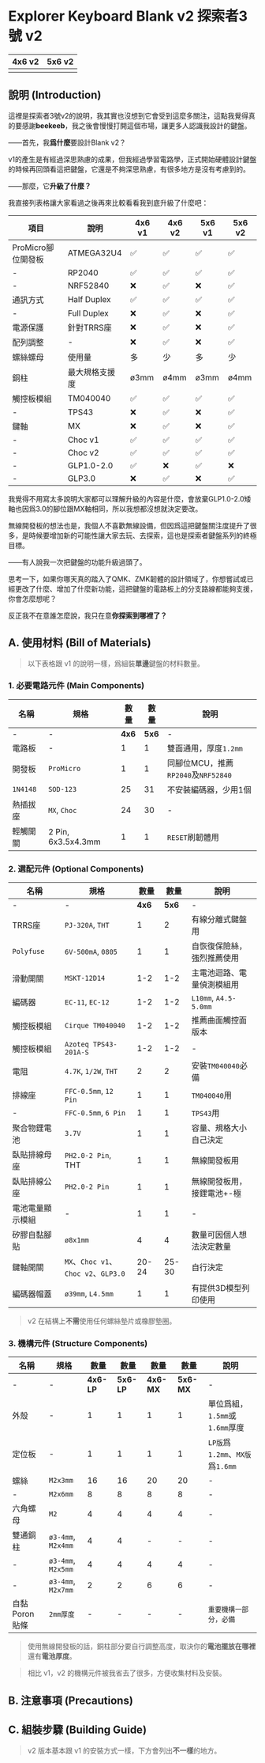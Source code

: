 # Explorer Keyboard Blank v2 探索者3號 v2

|4x6 v2|5x6 v2|
|--|--|
|||

## 說明 (Introduction)

這裡是探索者3號v2的說明，我其實也沒想到它會受到這麼多關注，這點我覺得真的要感謝**beekeeb**，我之後會慢慢打開這個市場，讓更多人認識我設計的鍵盤。

——首先，我**爲什麼**要設計Blank v2？

v1的產生是有經過深思熟慮的成果，但我經過學習電路學，正式開始硬體設計鍵盤的時候再回頭看這把鍵盤，它還是不夠深思熟慮，有很多地方是沒有考慮到的。

——那麼，它**升級了什麼？**

我直接列表格讓大家看過之後再來比較看看我到底升級了什麼吧：

|項目|說明|4x6 v1|4x6 v2|5x6 v1|5x6 v2
|--|--|--|--|--|--|
|ProMicro腳位開發板|ATMEGA32U4|&#9989;|&#9989;|&#9989;|&#9989;|
|-|RP2040|&#9989;|&#9989;|&#9989;|&#9989;|
|-|NRF52840|&#10060;|&#9989;|&#10060;|&#9989;|
|通訊方式|Half Duplex|&#9989;|&#9989;|&#9989;|&#9989;|
|-|Full Duplex|&#10060;|&#9989;|&#10060;|&#9989;|
|電源保護|針對TRRS座|&#10060;|&#9989;|&#10060;|&#9989;|
|配列調整|-|&#10060;|&#9989;|&#10060;|&#9989;|
|螺絲螺母|使用量|多|少|多|少|
|銅柱|最大規格支援度|ø3mm|ø4mm|ø3mm|ø4mm|
|觸控板模組|TM040040|&#9989;|&#9989;|&#9989;|&#9989;|
|-|TPS43|&#10060;|&#9989;|&#10060;|&#9989;|
|鍵軸|MX|&#10060;|&#9989;|&#10060;|&#9989;|
|-|Choc v1|&#9989;|&#9989;|&#9989;|&#9989;|
|-|Choc v2|&#9989;|&#9989;|&#9989;|&#9989;|
|-|GLP1.0-2.0|&#9989;|&#10060;|&#9989;|&#10060;|
|-|GLP3.0|&#10060;|&#9989;|&#10060;|&#9989;|

我覺得不用寫太多說明大家都可以理解升級的內容是什麼，會放棄GLP1.0-2.0矮軸也因爲3.0的腳位跟MX軸相同，所以我想都沒想就決定要改。

無線開發板的想法也是，我個人不喜歡無線設備，但因爲這把鍵盤關注度提升了很多，是時候要增加新的可能性讓大家去玩、去探索，這也是探索者鍵盤系列的終極目標。

——有人說我一次把鍵盤的功能升級過頭了。

思考一下，如果你哪天真的踏入了QMK、ZMK韌體的設計領域了，你想嘗試或已經更改了什麼、增加了什麼新功能，這把鍵盤的電路板上的分支路線都能夠支援，你會怎麼想呢？

反正我不在意誰怎麼說，我只在意**你探索到哪裡了？**

## A. 使用材料 (Bill of Materials)

> 以下表格跟 v1 的說明一樣，爲組裝**單邊**鍵盤的材料數量。

### 1. 必要電路元件 (Main Components)

|名稱|規格|數量|數量|說明|
|--|--|--|--|--|
|-|-|**4x6**|**5x6**|-|
|電路板|-|1|1|雙面通用，厚度`1.2mm`|
|開發板|`ProMicro`|1|1|同腳位MCU，推薦`RP2040`及`NRF52840`|
|`1N4148`|`SOD-123`|25|31|不安裝編碼器，少用1個|
|熱插拔座|`MX`, `Choc`|24|30|-|
|輕觸開關|2 Pin, 6x3.5x4.3mm|1|1|`RESET`刷韌體用|

### 2. 選配元件 (Optional Components)

|名稱|規格|數量|數量|說明|
|--|--|--|--|--|
|-|-|**4x6**|**5x6**|-|
|TRRS座|`PJ-320A`, `THT`|1|2|有線分離式鍵盤用|
|`Polyfuse`|`6V-500mA`, `0805`|1|1|自恢復保險絲，強烈推薦使用|
|滑動開關|`MSKT-12D14`|1-2|1-2|主電池迴路、電量偵測模組用|
|編碼器|`EC-11`, `EC-12`|1-2|1-2|`L10mm`, `A4.5-5.0mm`|
|觸控板模組|`Cirque TM040040`|1-2|1-2|推薦曲面觸控面版本|
|觸控板模組|`Azoteq TPS43-201A-S`|1-2|1-2|-|
|電阻|`4.7K`, `1/2W`, `THT`|2|2|安裝`TM040040`必備|
|排線座|`FFC-0.5mm`, `12 Pin`|1|1|`TM040040`用|
|-|`FFC-0.5mm`, `6 Pin`|1|1|`TPS43`用|
|聚合物鋰電池|`3.7V`|1|1|容量、規格大小自己決定|
|臥貼排線母座|`PH2.0-2 Pin`, THT|1|1|無線開發板用|
|臥貼排線公座|`PH2.0-2 Pin`|1|1|無線開發板用，接鋰電池+-極|
|電池電量顯示模組|-|1|1|-|
|矽膠自黏腳貼|`ø8x1mm`|4|4|數量可因個人想法決定數量|
|鍵軸開關|`MX`、`Choc v1`、`Choc v2`、`GLP3.0`|20-24|25-30|自行決定|
|編碼器帽蓋|`ø39mm`, `L4.5mm`|1|1|有提供3D模型列印使用|

> v2 在結構上**不需**使用任何螺絲墊片或橡膠墊圈。

### 3. 機構元件 (Structure Components)

|名稱|規格|數量|數量|數量|數量|說明|
|--|--|--|--|--|--|--|
|-|-|**4x6-LP**|**5x6-LP**|**4x6-MX**|**5x6-MX**|-|
|外殼|-|1|1|1|1|單位爲組，`1.5mm`或`1.6mm`厚度|
|定位板|-|1|1|1|1|`LP版`爲`1.2mm`、`MX版`爲`1.6mm`|
|螺絲|`M2x3mm`|16|16|20|20|-|
|-|`M2x6mm`|8|8|8|8|-|
|六角螺母|`M2`|4|4|4|4|-|
|雙通銅柱|`ø3-4mm`, `M2x4mm`|4|4|-|-|-|
|-|`ø3-4mm`, `M2x5mm`|4|4|4|4|-|
|-|`ø3-4mm`, `M2x7mm`|2|2|6|6|-|
|自黏Poron貼條|`2mm厚度`|-|-|-|-|`重要機構一部分，必備`|

> 使用無線開發板的話，銅柱部分要自行調整高度，取決你的**電池擺放在哪裡**還有**電池厚度**。

> 相比 v1，v2 的機構元件被我省去了很多，方便收集材料及安裝。

## B. 注意事項 (Precautions)












## C. 組裝步驟 (Building Guide)

> v2 版本基本跟 v1 的安裝方式一樣，下方會列出**不一樣**的地方。

